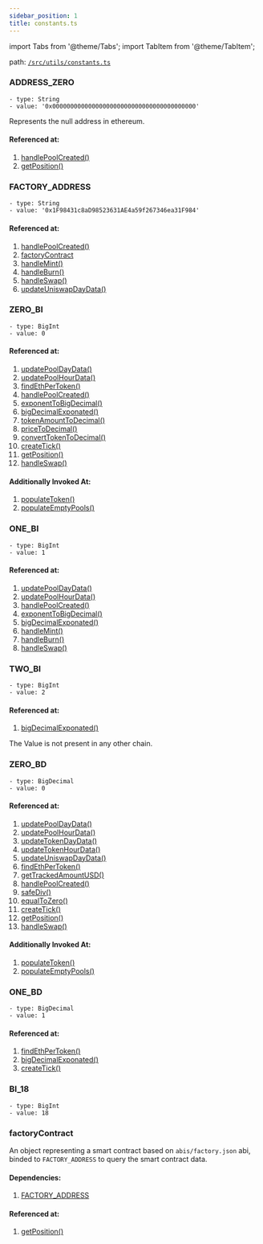 ```yaml
---
sidebar_position: 1
title: constants.ts
---
```


import Tabs from '@theme/Tabs';
import TabItem from '@theme/TabItem';

path: [`/src/utils/constants.ts`](https://github.com/Uniswap/v3-subgraph/blob/main/src/utils/constants.ts)

### ADDRESS_ZERO
```
- type: String
- value: '0x0000000000000000000000000000000000000000'
```
Represents the null address in ethereum.

#### Referenced at:
1. [handlePoolCreated()](../mappings/factory.ts#handlepoolcreated)
2. [getPosition()](../mappings/position-manager.ts#getposition)

### FACTORY_ADDRESS
```
- type: String
- value: '0x1F98431c8aD98523631AE4a59f267346ea31F984'
```

#### Referenced at:
1. [handlePoolCreated()](../mappings/factory.ts#handlepoolcreated)
2. [factoryContract](#factorycontract)
3. [handleMint()](../mappings/core.ts#handlemint)
4. [handleBurn()](../mappings/core.ts#handleburn)
5. [handleSwap()](../mappings/core.ts#handleswap)
6. [updateUniswapDayData()](./intervalUpdates.ts#updateuniswapdaydata)

### ZERO_BI
```
- type: BigInt
- value: 0
```
<Tabs>
<TabItem value="Other Chains" lable="Other-Chains">

#### Referenced at:
1. [updatePoolDayData()](./intervalUpdates.ts#updatepooldaydata)
2. [updatePoolHourData()](./intervalUpdates.ts#updatepoolhourdata)
3. [findEthPerToken()](./pricing.ts#findethpertoken)
4. [handlePoolCreated()](../mappings/factory.ts#handlepoolcreated)
5. [exponentToBigDecimal()](./index.ts#exponenttobigdecimal)
6. [bigDecimalExponated()](./index.ts#bigdecimalexponated)
7. [tokenAmountToDecimal()](./index.ts#tokenamounttodecimal)
8. [priceToDecimal()](./index.ts#pricetodecimal)
9. [convertTokenToDecimal()](./index.ts#converttokentodecimal)
10. [createTick()](./tick.ts#createtick)
11. [getPosition()](../mappings/position-manager.ts#getposition)
12. [handleSwap()](../mappings/core.ts#handleswap)

</TabItem>
<TabItem value="Optimism" lable="Optimism">

#### Additionally Invoked At:
1. [populateToken()](./backfill.ts#populatetoken)
2. [populateEmptyPools()](./backfill.ts#populateemptypools)

</TabItem>
</Tabs>

### ONE_BI
```
- type: BigInt
- value: 1
```

#### Referenced at:
1. [updatePoolDayData()](./intervalUpdates.ts#updatepooldaydata)
2. [updatePoolHourData()](./intervalUpdates.ts#updatepoolhourdata)
3. [handlePoolCreated()](../mappings/factory.ts#handlepoolcreated)
4. [exponentToBigDecimal()](./index.ts#exponenttobigdecimal)
5. [bigDecimalExponated()](./index.ts#bigdecimalexponated)
6. [handleMint()](../mappings/core.ts#handlemint)
7. [handleBurn()](../mappings/core.ts#handleburn)
8. [handleSwap()](../mappings/core.ts#handleswap)

### TWO_BI
<Tabs>
<TabItem value="Arbitrum-One" lable="Arbitrum-One">

```
- type: BigInt
- value: 2
```

#### Referenced at:
1. [bigDecimalExponated()](./index.ts#bigdecimalexponated)

</TabItem>
<TabItem value="Other Chains" lable="Other-Chains">
	The Value is not present in any other chain.
</TabItem>
</Tabs>   


### ZERO_BD
```
- type: BigDecimal
- value: 0
```

<Tabs>
<TabItem value="Other Chains" lable="Other-Chains">

#### Referenced at:
1. [updatePoolDayData()](./intervalUpdates.ts#updatepooldaydata)
2. [updatePoolHourData()](./intervalUpdates.ts#updatepoolhourdata)
3. [updateTokenDayData()](./intervalUpdates.ts#updatetokendaydata)
4. [updateTokenHourData()](./intervalUpdates.ts#updatetokenhourdata)
5. [updateUniswapDayData()](./intervalUpdates.ts#updateuniswapdaydata)
6. [findEthPerToken()](./pricing.ts#findethpertoken)
7. [getTrackedAmountUSD()](./pricing.ts#gettrackedamountusd)
8. [handlePoolCreated()](../mappings/factory.ts#handlepoolcreated)
9. [safeDiv()](./index.ts#safediv)
10. [equalToZero()](./index.ts#equaltozero)
11. [createTick()](./tick.ts#createtick)
12. [getPosition()](../mappings/position-manager.ts#getposition)
13. [handleSwap()](../mappings/core.ts#handleswap)

</TabItem>
<TabItem value="Optimism" lable="Optimism">

#### Additionally Invoked At:
1. [populateToken()](./backfill.ts#populatetoken)
2. [populateEmptyPools()](./backfill.ts#populateemptypools)

</TabItem>
</Tabs>

### ONE_BD
```
- type: BigDecimal
- value: 1
```

#### Referenced at:
1. [findEthPerToken()](./pricing.ts#findethpertoken)
2. [bigDecimalExponated()](./index.ts#bigdecimalexponated)
3. [createTick()](./tick.ts#createtick)

### BI_18
```
- type: BigInt
- value: 18
```

### factoryContract
An object representing a smart contract based on `abis/factory.json` abi, binded to `FACTORY_ADDRESS` to query the smart contract data.

#### Dependencies:
1. [FACTORY_ADDRESS](#factory_address)

#### Referenced at:
1. [getPosition()](../mappings/position-manager.ts#getposition)
